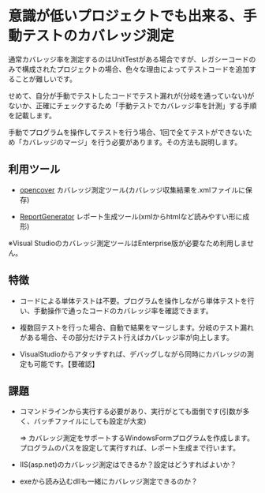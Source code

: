 # 意識が低いプロジェクトでも出来る、手動テストのカバレッジ測定

通常カバレッジ率を測定するのはUnitTestがある場合ですが、レガシーコードのみで構成されたプロジェクトの場合、色々な理由によってテストコードを追加することが難しいです。

せめて、自分が手動でテストしたコードでテスト漏れが(分岐を通っていない)がないか、正確にチェックするため「手動テストでカバレッジ率を計測」する手順を記載します。

手動でプログラムを操作してテストを行う場合、1回で全てテストができないため「カバレッジのマージ」を行う必要があります。その方法も説明します。

## 利用ツール

* [opencover](https://github.com/OpenCover/opencover) カバレッジ測定ツール(カバレッジ収集結果を.xmlファイルに保存)

* [ReportGenerator](ReportGenerator) レポート生成ツール(xmlからhtmlなど読みやすい形に成形)

※Visual Studioのカバレッジ測定ツールはEnterprise版が必要なため利用しません。

## 特徴

* コードによる単体テストは不要。プログラムを操作しながら単体テストを行い、手動操作で通ったコードのカバレッジ率を確認できます。

* 複数回テストを行った場合、自動で結果をマージします。分岐のテスト漏れがある場合、その部分だけテスト行えばカバレッジ率が向上します。

* VisualStudioからアタッチすれば、デバッグしながら同時にカバレッジの測定も可能です。【要確認】

## 課題

* コマンドラインから実行する必要があり、実行がとても面倒です(引数が多く、バッチファイルにしても設定が大変)

  ⇒ カバレッジ測定をサポートするWindowsFormプログラムを作成します。プログラムのパスを設定して実行すれば、レポート生成まで行います。

* IIS(asp.net)のカバレッジ測定はできるか？設定はどうすればよいか？
* exeから読み込むdllも一緒にカバレッジ測定できるのか？
